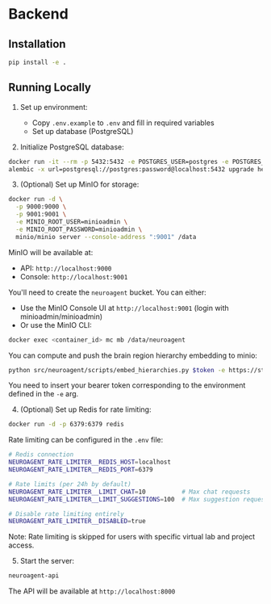 # Backend

## Installation
```bash
pip install -e .
```

## Running Locally

1. Set up environment:
   - Copy `.env.example` to `.env` and fill in required variables
   - Set up database (PostgreSQL)

2. Initialize PostgreSQL database:
```bash
docker run -it --rm -p 5432:5432 -e POSTGRES_USER=postgres -e POSTGRES_PASSWORD=password postgres:latest
alembic -x url=postgresql://postgres:password@localhost:5432 upgrade head
```

3. (Optional) Set up MinIO for storage:
```bash
docker run -d \
  -p 9000:9000 \
  -p 9001:9001 \
  -e MINIO_ROOT_USER=minioadmin \
  -e MINIO_ROOT_PASSWORD=minioadmin \
  minio/minio server --console-address ":9001" /data
```
MinIO will be available at:
- API: `http://localhost:9000`
- Console: `http://localhost:9001`

You'll need to create the `neuroagent` bucket. You can either:
- Use the MinIO Console UI at `http://localhost:9001` (login with minioadmin/minioadmin)
- Or use the MinIO CLI:
```bash
docker exec <container_id> mc mb /data/neuroagent
```

You can compute and push the brain region hierarchy embedding to minio:
```bash
python src/neuroagent/scripts/embed_hierarchies.py $token -e https://staging.openbraininstitute.org/api/entitycore/ -u http://localhost:9000 -b neuroagent -a minioadmin -s minioadmin
```
You need to insert your bearer token corresponding to the environment defined in the `-e` arg.

4. (Optional) Set up Redis for rate limiting:
```bash
docker run -d -p 6379:6379 redis
```

Rate limiting can be configured in the `.env` file:
```bash
# Redis connection
NEUROAGENT_RATE_LIMITER__REDIS_HOST=localhost
NEUROAGENT_RATE_LIMITER__REDIS_PORT=6379

# Rate limits (per 24h by default)
NEUROAGENT_RATE_LIMITER__LIMIT_CHAT=10          # Max chat requests
NEUROAGENT_RATE_LIMITER__LIMIT_SUGGESTIONS=100  # Max suggestion requests

# Disable rate limiting entirely
NEUROAGENT_RATE_LIMITER__DISABLED=true
```

Note: Rate limiting is skipped for users with specific virtual lab and project access.

5. Start the server:
```bash
neuroagent-api
```

The API will be available at `http://localhost:8000`
